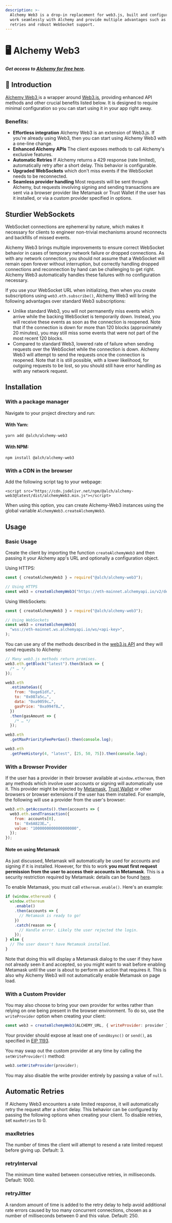 ```yaml
---
description: >-
  Alchemy Web3 is a drop-in replacement for web3.js, built and configured to
  work seamlessly with Alchemy and provide multiple advantages such as automatic
  retries and robust WebSocket support.
---
```


# 🖥️ Alchemy Web3

#### _**Get access to**_ [_**Alchemy for free here**_](https://alchemy.com/?r=e68b2f77-7fc7-4ef7-8e9c-cdfea869b9b5)_**.**_

## 👋 Introduction 

[Alchemy Web3 ](https://github.com/alchemyplatform/alchemy-web3)is a wrapper around [Web3.js](https://web3js.readthedocs.io/en/v1.2.9/), providing enhanced API methods and other crucial benefits listed below. It is designed to require minimal configuration so you can start using it in your app right away.

### Benefits:

* **Effortless integration** Alchemy Web3 is an extension of Web3.js. If you're already using Web3, then you can start using Alchemy Web3 with a one-line change.
* **Enhanced Alchemy APIs** The client exposes methods to call Alchemy's exclusive features.
* **Automatic Retries** If Alchemy returns a 429 response \(rate limited\), automatically retry after a short delay. This behavior is configurable.
* **Upgraded WebSockets** which don't miss events if the WebSocket needs to be reconnected.
* **Seamless provider handling** Most requests will be sent through Alchemy, but requests involving signing and sending transactions are sent via a browser provider like Metamask or Trust Wallet if the user has it installed, or via a custom provider specified in options.

## Sturdier WebSockets

WebSocket connections are ephemeral by nature, which makes it necessary for clients to engineer non-trivial mechanisms around reconnects and backfills of missed events.

Alchemy Web3 brings multiple improvements to ensure correct WebSocket behavior in cases of temporary network failure or dropped connections. As with any network connection, you should not assume that a WebSocket will remain open forever without interruption, but correctly handling dropped connections and reconnection by hand can be challenging to get right. Alchemy Web3 automatically handles these failures with no configuration necessary.

If you use your WebSocket URL when initializing, then when you create subscriptions using `web3.eth.subscribe()`, Alchemy Web3 will bring the following advantages over standard Web3 subscriptions:

* Unlike standard Web3, you will not permanently miss events which arrive while the backing WebSocket is temporarily down. Instead, you will receive these events as soon as the connection is reopened. Note that if the connection is down for more than 120 blocks \(approximately 20 minutes\), you may still miss some events that were not part of the most recent 120 blocks.
* Compared to standard Web3, lowered rate of failure when sending requests over the WebSocket while the connection is down. Alchemy Web3 will attempt to send the requests once the connection is reopened. Note that it is still possible, with a lower likelihood, for outgoing requests to be lost, so you should still have error handling as with any network request.

## Installation 

### With a package manager

Navigate to your project directory and run: 

#### With Yarn:

```text
yarn add @alch/alchemy-web3
```

#### With NPM:

```text
npm install @alch/alchemy-web3
```

### With a CDN in the browser

Add the following script tag to your webpage:

```text
<script src="https://cdn.jsdelivr.net/npm/@alch/alchemy-web3@latest/dist/alchemyWeb3.min.js"></script>
```

When using this option, you can create Alchemy-Web3 instances using the global variable `AlchemyWeb3.createAlchemyWeb3`.

## Usage

### Basic Usage

Create the client by importing the function `createAlchemyWeb3` and then passing it your Alchemy app's URL and optionally a configuration object.

Using HTTPS:

```javascript
const { createAlchemyWeb3 } = require("@alch/alchemy-web3");

// Using HTTPS
const web3 = createAlchemyWeb3("https://eth-mainnet.alchemyapi.io/v2/demo");
```

Using WebSockets:

```javascript
const { createAlchemyWeb3 } = require("@alch/alchemy-web3");

// Using WebSockets
const web3 = createAlchemyWeb3(
  "wss://eth-mainnet.ws.alchemyapi.io/ws/<api-key>",
);
```

You can use any of the methods described in the [web3.js API](https://web3js.readthedocs.io/en/1.0/) and they will send requests to Alchemy:

```javascript
// Many web3.js methods return promises.
web3.eth.getBlock("latest").then(block => {
  /* … */
});

web3.eth
  .estimateGas({
    from: "0xge61df…",
    to: "0x087a5c…",
    data: "0xa9059c…",
    gasPrice: "0xa994f8…",
  })
  .then(gasAmount => {
    /* … */
  });

web3.eth
  .getMaxPriorityFeePerGas().then(console.log);

web3.eth
  .getFeeHistory(4, "latest", [25, 50, 75]).then(console.log);
```

### With a Browser Provider

If the user has a provider in their browser available at `window.ethereum`, then any methods which involve user accounts or signing will automatically use it. This provider might be injected by [Metamask](https://metamask.io/), [Trust Wallet](https://trustwallet.com/dapp) or other browsers or browser extensions if the user has them installed. For example, the following will use a provider from the user's browser:

```javascript
web3.eth.getAccounts().then(accounts => {
  web3.eth.sendTransaction({
    from: accounts[0],
    to: "0x6A823E…",
    value: "1000000000000000000",
  });
});
```

#### **Note on using Metamask**

As just discussed, Metamask will automatically be used for accounts and signing if it is installed. However, for this to work **you must first request permission from the user to access their accounts in Metamask**. This is a security restriction required by Metamask: details can be found [here](https://medium.com/metamask/https-medium-com-metamask-breaking-change-injecting-web3-7722797916a8).

To enable Metamask, you must call `ethereum.enable()`. Here's an example:

```javascript
if (window.ethereum) {
  window.ethereum
    .enable()
    .then(accounts => {
      // Metamask is ready to go!
    })
    .catch(reason => {
      // Handle error. Likely the user rejected the login.
    });
} else {
  // The user doesn't have Metamask installed.
}
```

Note that doing this will display a Metamask dialog to the user if they have not already seen it and accepted, so you might want to wait before enabling Metamask until the user is about to perform an action that requires it. This is also why Alchemy Web3 will not automatically enable Metamask on page load.

### With a Custom Provider

You may also choose to bring your own provider for writes rather than relying on one being present in the browser environment. To do so, use the `writeProvider` option when creating your client:

```javascript
const web3 = createAlchemyWeb3(ALCHEMY_URL, { writeProvider: provider });
```

Your provider should expose at least one of `sendAsync()` or `send()`, as specified in [EIP 1193](https://github.com/ethereum/EIPs/blob/master/EIPS/eip-1193.md).

You may swap out the custom provider at any time by calling the `setWriteProvider()` method:

```javascript
web3.setWriteProvider(provider);
```

You may also disable the write provider entirely by passing a value of `null`.

## Automatic Retries

If Alchemy Web3 encounters a rate limited response, it will automatically retry the request after a short delay. This behavior can be configured by passing the following options when creating your client. To disable retries, set `maxRetries` to 0.

### **maxRetries**

The number of times the client will attempt to resend a rate limited request before giving up. Default: 3.

### **retryInterval**

The minimum time waited between consecutive retries, in milliseconds. Default: 1000.

### **retryJitter**

A random amount of time is added to the retry delay to help avoid additional rate errors caused by too many concurrent connections, chosen as a number of milliseconds between 0 and this value. Default: 250.

